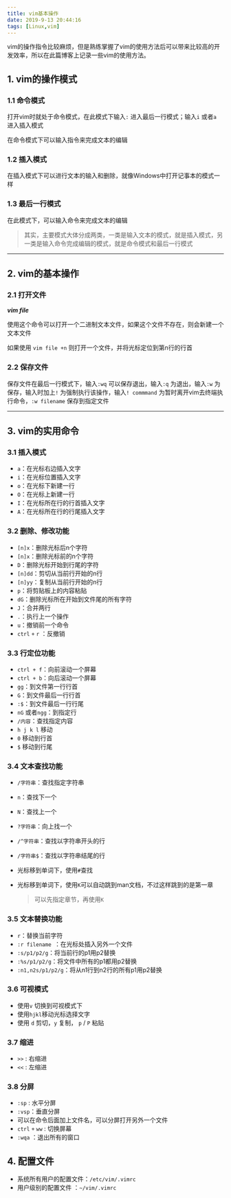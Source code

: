 ```yaml
---
title: vim基本操作
date: 2019-9-13 20:44:16
tags: [Linux,vim]
---
```


vim的操作指令比较麻烦，但是熟练掌握了vim的使用方法后可以带来比较高的开发效率，所以在此篇博客上记录一些vim的使用方法。

<!--more-->

## 1. vim的操作模式

### 1.1 命令模式

打开vim时就处于命令模式，在此模式下输入`:` 进入最后一行模式；输入`i` 或者`a` 进入插入模式

在命令模式下可以输入指令来完成文本的编辑

### 1.2 插入模式

在插入模式下可以进行文本的输入和删除，就像Windows中打开记事本的模式一样

### 1.3 最后一行模式

在此模式下，可以输入命令来完成文本的编辑

 

> 其实，主要模式大体分成两类，一类是输入文本的模式，就是插入模式，另一类是输入命令完成编辑的模式，就是命令模式和最后一行模式

---

## 2. vim的基本操作

### 2.1 打开文件

***vim file*** 

使用这个命令可以打开一个二进制文本文件，如果这个文件不存在，则会新建一个文本文件

如果使用 `vim file +n` 则打开一个文件，并将光标定位到第n行的行首

### 2.2 保存文件

保存文件在最后一行模式下，输入`:wq` 可以保存退出，输入`:q` 为退出，输入`:w` 为保存，输入时加上`!` 为强制执行该操作，输入`! commmand` 为暂时离开vim去终端执行命令，`:w filename` 保存到指定文件

---

## 3. vim的实用命令

### 3.1 插入模式

- `a`：在光标右边插入文字
- `i`：在光标位置插入文字
- `o`：在光标下新建一行
- `O`：在光标上新建一行
- `I`：在光标所在行的行首插入文字
- `A`：在光标所在行的行尾插入文字

### 3.2 删除、修改功能

- `[n]x`：删除光标后n个字符
- `[n]x`：删除光标前的n个字符
- `D`：删除光标开始到行尾的字符
- `[n]dd`：剪切从当前行开始的n行
- `[n]yy`：复制从当前行开始的n行
- `p`：将剪贴板上的内容粘贴
- `dG`：删除光标所在开始到文件尾的所有字符
- `J`：合并两行
- `.`：执行上一个操作
- `u`：撤销前一个命令
- `ctrl` `+` `r` ：反撤销

### 3.3 行定位功能

- `ctrl + f`：向前滚动一个屏幕
- `ctrl + b`：向后滚动一个屏幕
- `gg`：到文件第一行行首
- `G`：到文件最后一行行首
- `:$`：到文件最后一行行尾
- `nG` 或者`ngg`：到指定行
- `/内容`：查找指定内容
- `h j k l` 移动
- `0` 移动到行首
- `$` 移动到行尾

### 3.4 文本查找功能

- `/字符串`：查找指定字符串

- `n`：查找下一个

- `N`：查找上一个

- `?字符串`：向上找一个

- `/^字符串`：查找以字符串开头的行

- `/字符串$`：查找以字符串结尾的行

- 光标移到单词下，使用`#`查找

- 光标移到单词下，使用`K`可以自动跳到man文档，不过这样跳到的是第一章

  > 可以先指定章节，再使用`K`

### 3.5 文本替换功能

- `r`：替换当前字符
- `:r filename `：在光标处插入另外一个文件
- `:s/p1/p2/g`：将当前行的p1用p2替换
- `:%s/p1/p2/g`：将文件中所有的p1都用p2替换
- `:n1,n2s/p1/p2/g`：将从n1行到n2行的所有p1用p2替换

### 3.6 可视模式

- 使用`v` 切换到可视模式下
- 使用`hjkl`移动光标选择文字
- 使用 `d` 剪切，`y` 复制， `p` / `P` 粘贴

### 3.7 缩进

- `>>` : 右缩进
- `<<` : 左缩进  

### 3.8 分屏

- `:sp` : 水平分屏
-  `:vsp`：垂直分屏
- 可以在命令后面加上文件名，可以分屏打开另外一个文件
- `ctrl` `+` `ww` : 切换屏幕
- `:wqa` ：退出所有的窗口

## 4. 配置文件

- 系统所有用户的配置文件：`/etc/vim/.vimrc`
- 用户级别的配置文件 ：`~/vim/.vimrc`